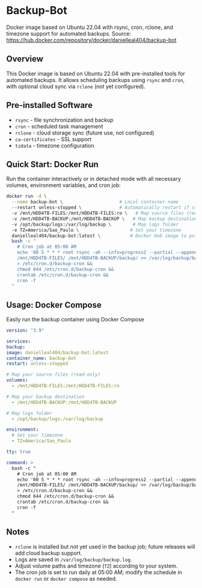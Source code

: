 # Backup-Bot
Docker image based on Ubuntu 22.04 with rsync, cron, rclone, and timezone support for automated backups.
Source: https://hub.docker.com/repository/docker/danielleal404/backup-bot

## Overview
This Docker image is based on Ubuntu 22.04 with pre-installed tools for automated backups.
It allows scheduling backups using `rsync` and `cron`, with optional cloud sync via `rclone` (not yet configured).

## Pre-installed Software
- `rsync`            - file synchronization and backup
- `cron`             - scheduled task management
- `rclone`           - cloud storage sync (future use, not configured)
- `ca-certificates`  - SSL support
- `tzdata`           - timezone configuration

## Quick Start: Docker Run
Run the container interactively or in detached mode with all necessary volumes, environment variables, and cron job:

```bash
docker run -d \
  --name backup-bot \                     # Local container name
  --restart unless-stopped \              # Automatically restart if stopped
  -v /mnt/HDD4TB-FILES:/mnt/HDD4TB-FILES:ro \   # Map source files (read-only)
  -v /mnt/HDD4TB-BACKUP:/mnt/HDD4TB-BACKUP \   # Map backup destination
  -v /opt/backup/logs:/var/log/backup \        # Map logs folder
  -e TZ=America/Sao_Paulo \                   # Set your timezone
  danielleal404/backup-bot:latest \           # Docker Hub image to pull
  bash -c "
    # Cron job at 05:00 AM
    echo '00 5 * * * root rsync -ah --info=progress2 --partial --append-verify --delete \
    /mnt/HDD4TB-FILES/ /mnt/HDD4TB-BACKUP/backup/ >> /var/log/backup/backup.log 2>&1' \
    > /etc/cron.d/backup-cron &&
    chmod 644 /etc/cron.d/backup-cron &&
    crontab /etc/cron.d/backup-cron &&
    cron -f
  "
```

## Usage: Docker Compose
Easily run the backup container using Docker Compose

```yaml
version: "3.9"

services:
backup:
image: danielleal404/backup-bot:latest
container_name: backup-bot
restart: unless-stopped

# Map your source files (read-only)
volumes:
  - /mnt/HDD4TB-FILES:/mnt/HDD4TB-FILES:ro

# Map your backup destination
  - /mnt/HDD4TB-BACKUP:/mnt/HDD4TB-BACKUP

# Map logs folder
  - /opt/backup/logs:/var/log/backup

environment:
  # Set your timezone
  - TZ=America/Sao_Paulo

tty: true

command: >
  bash -c "
    # Cron job at 05:00 AM
    echo '00 5 * * * root rsync -ah --info=progress2 --partial --append-verify --delete \
    /mnt/HDD4TB-FILES/ /mnt/HDD4TB-BACKUP/backup/ >> /var/log/backup/backup.log 2>&1' \
    > /etc/cron.d/backup-cron &&
    chmod 644 /etc/cron.d/backup-cron &&
    crontab /etc/cron.d/backup-cron &&
    cron -f
  "
```

## Notes
- `rclone` is installed but not yet used in the backup job; future releases will add cloud backup support.
- Logs are saved in `/var/log/backup/backup.log`.
- Adjust volume paths and timezone (`TZ`) according to your system.
- The cron job is set to run daily at 05:00 AM; modify the schedule in `docker run` or `docker compose` as needed.
